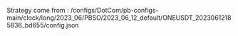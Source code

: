 Strategy come from : /configs/DotCom/pb-configs-main/clock/long/2023_06/PBSO/2023_06_12_default/ONEUSDT_20230612185836_bd655/config.json